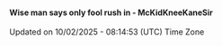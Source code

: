#### Wise man says only fool rush in - McKidKneeKaneSir
Updated on 10/02/2025 - 08:14:53 (UTC) Time Zone
